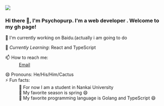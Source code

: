 <img src="https://images.unsplash.com/photo-1444492417251-9c84a5fa18e0?ixlib=rb-1.2.1&ixid=eyJhcHBfaWQiOjEyMDd9&auto=format&fit=crop&w=975&h=300&q=80"/>
 
### Hi there 👋, I'm Psychopurp. I'm a web developer . Welcome to my gh page! <br>
 
 
🔭 I'm currently working on Baidu.(actually i am going to do
 
🌱 *Currently Learning*: React and TypeScript <br>

📫 How to reach me: <br>
&nbsp;&nbsp;&nbsp;&nbsp;&nbsp;&nbsp;&nbsp;&nbsp;&nbsp;&nbsp; [Email](1595685558@qq.com)

😄 Pronouns: He/His/Him/Cactus <br>
⚡ Fun facts:<br>
&nbsp;&nbsp;&nbsp;&nbsp;&nbsp;&nbsp;&nbsp;&nbsp;&nbsp;&nbsp; :musical_note:  For now I am a student in Nankai University<br>
&nbsp;&nbsp;&nbsp;&nbsp;&nbsp;&nbsp;&nbsp;&nbsp;&nbsp;&nbsp; :fallen_leaf: My favorite season is spring :smile: <br>
&nbsp;&nbsp;&nbsp;&nbsp;&nbsp;&nbsp;&nbsp;&nbsp;&nbsp;&nbsp; :fallen_leaf: My favorite programming language is Golang and TypeScript :smile: <br>
 
 
 
<!--  Here are some ideas to get you started: 
 
- 
- 🌱 I'm currently learning React and TypeScript.
<!-- - 💬 Ask me about ... 
- 📫 How to reach me: ...
- 😄 Pronouns: ...
- ⚡ Fun fact: ...
-->
